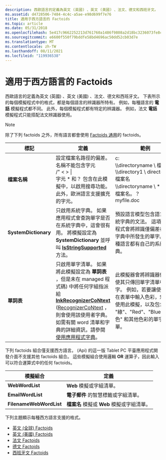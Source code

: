 ```yaml
---
description: 西歐語言的定義為英文 (英國) 、英文 (美國) 、法文、德文和西班牙文。
ms.assetid: d4728506-7484-4c4c-a5ae-e98d699f7e76
title: 適用于西方語言的 Factoids
ms.topic: article
ms.date: 05/31/2018
ms.openlocfilehash: 5e417c9662252213d761760a1486f9808a2d18bc3236073fe8c8d7746c396beb
ms.sourcegitcommit: e6600f550f79bddfe58bd4696ac50dd52cb03d7e
ms.translationtype: MT
ms.contentlocale: zh-TW
ms.lasthandoff: 08/11/2021
ms.locfileid: "119936538"
---
```

# <a name="factoids-for-western-languages"></a>適用于西方語言的 Factoids

西歐語言的定義為英文 (英國) 、英文 (美國) 、法文、德文和西班牙文。 下表所示的每個模擬程式中的格式，都是每個語言的辨識器所特有。 例如，每種語言的 **電話** 模擬程式都不同。 此外，每個模擬程式都有特定的辨識器。 例如，法文 **電話** 模擬程式只能搭配法文辨識器使用。

> [!Note]  
> 除了下列 factoids 之外，所有語言都會使用 [Factoids 通用](factoids-common-across-languages.md)的 factoids。

 



| 標記              | 定義                                                                                                                                                                                                                                                                                                                                                                                                           | 範例                                                                                                                                                                                                                                                            |
|----------------------|----------------------------------------------------------------------------------------------------------------------------------------------------------------------------------------------------------------------------------------------------------------------------------------------------------------------------------------------------------------------------------------------------------------------|---------------------------------------------------------------------------------------------------------------------------------------------------------------------------------------------------------------------------------------------------------------------|
| **檔案名稱**         | 設定檔案名路徑的偏差。 名稱不能包含字元<br/> /" < > \|<br/> 字元 \* 和？ 包含在此模擬中，以啟用搜尋功能。 此外，歐洲語言支援擴充的字元。<br/>                                                                                                                                                    | c:<br/> \\\\directoryname \\ 檔案名<br/> \\\\directory1 \\ directory2 \\ 檔案名<br/> \\\\directoryname \\ \* 。\*<br/> 檔案名。？<br/> myfile.doc<br/>                                                                                |
| **SystemDictionary** | 只啟用系統字典。 如果應用程式會查詢單字是否在系統字典中，這會很有用。 將模擬設定為 **SystemDictionary** 並呼叫 [**IsStringSupported**](/windows/desktop/api/msinkaut/nf-msinkaut-iinkrecognizercontext-isstringsupported) 方法。<br/>                                                                                                                                                 | 預設語言模型包含語言和系統字典的文法。 這項模擬程式會將辨識僅偏差在系統字典中所發生的單字。 每種語言都有自己的系統字典。<br/>                   |
| **單詞表**         | 只啟用單字清單。 如果將此模擬設定為 **單詞表** ，但是未在 managed 程式碼) 中將任何字組指派給 [**InkRecognizerCoNtext**](inkrecognizercontext-class.md) ([RecognizerCoNtext](/previous-versions/ms552546(v=vs.100)) ，則會使用該使用者字典。 如需有關 word 清單和字典的詳細資訊，請參閱 [使用應用程式字典](using-application-dictionaries.md)。<br/> | 此模擬器會將辨識器偏移，使其只傳回單字清單中的單字。 例如，若要讓使用者在表單中輸入色彩，您可以使用此模擬，以及包含 "綠"、"Red"、"Blue"、"白色" 和其他色彩的單字清單。<br/> |



 

下列 factoids 組合僅支援西方語言。  (Api) 的這一版 Tablet PC 平臺應用程式開發介面不支援其他 factoids 組合。 這些模擬組合使用邏輯 **OR** 運算子，因此輸入可以符合運算式中的任何 factoids。



| 模擬組合     | 定義                                                                   |
|-------------------------|------------------------------------------------------------------------------|
| **WebWordList**         | **Web** 模擬或字組清單。<br/>                             |
| **EmailWordList**       | **電子郵件** 的智慧標籤或字組清單。<br/>                           |
| **FilenameWebWordList** | **檔案名** 模擬或 **Web** 模擬或字組清單。<br/> |



 

下列主題顯示每種西方語言支援的格式。

-   [英文 (全球) Factoids](english--worldwide--factoids.md)
-   [英文 (美國) Factoids](english--united-states--factoids.md)
-   [法文 Factoids](french-factoids.md)
-   [德文 Factoids](german-factoids.md)
-   [西班牙文 Factoids](spanish-factoids.md)

 

